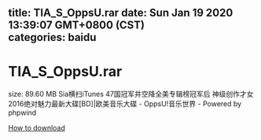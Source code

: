
title: TIA_S_OppsU.rar
date: Sun Jan 19 2020 13:39:07 GMT+0800 (CST)    
categories: baidu
---

# TIA_S_OppsU.rar
size: 89.60 MB
 Sia<This Is Acting>横扫iTunes 47国冠军并空降全美专辑榜冠军后 神级创作才女2016绝对魅力最新大碟[BD]|欧美音乐大碟 - OppsU!音乐世界 - Powered by phpwind
 

[How to download](https://bpcam.bemobtrk.com/go/2ceec3aa-1ca2-46d6-b9ff-aaa5c184517c?jno=1329)